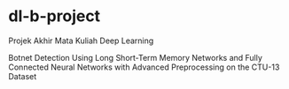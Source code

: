 # dl-b-project
Projek Akhir Mata Kuliah Deep Learning

Botnet Detection Using Long Short-Term Memory Networks and Fully Connected Neural Networks with Advanced Preprocessing on the CTU-13 Dataset
